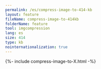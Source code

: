 ```yaml
---
permalink: /es/compress-image-to-414-kb
layout: feature
fileName: compress-image-to-414kb
folderName: feature
tool: imgcompression
lang: es
size: 414
type: kb
nointernationalization: true
---
```

{%- include compress-image-to-X.html -%}
      